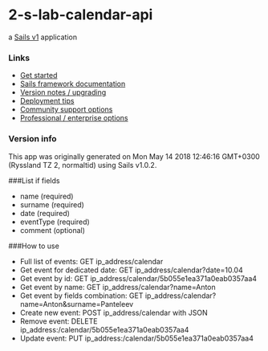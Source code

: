 # 2-s-lab-calendar-api

a [Sails v1](https://sailsjs.com) application


### Links

+ [Get started](https://sailsjs.com/get-started)
+ [Sails framework documentation](https://sailsjs.com/documentation)
+ [Version notes / upgrading](https://sailsjs.com/documentation/upgrading)
+ [Deployment tips](https://sailsjs.com/documentation/concepts/deployment)
+ [Community support options](https://sailsjs.com/support)
+ [Professional / enterprise options](https://sailsjs.com/enterprise)


### Version info

This app was originally generated on Mon May 14 2018 12:46:16 GMT+0300 (Ryssland TZ 2, normaltid) using Sails v1.0.2.

<!-- Internally, Sails used [`sails-generate@1.15.25`](https://github.com/balderdashy/sails-generate/tree/v1.15.25/lib/core-generators/new). -->



<!--
Note:  Generators are usually run using the globally-installed `sails` CLI (command-line interface).  This CLI version is _environment-specific_ rather than app-specific, thus over time, as a project's dependencies are upgraded or the project is worked on by different developers on different computers using different versions of Node.js, the Sails dependency in its package.json file may differ from the globally-installed Sails CLI release it was originally generated with.  (Be sure to always check out the relevant [upgrading guides](https://sailsjs.com/upgrading) before upgrading the version of Sails used by your app.  If you're stuck, [get help here](https://sailsjs.com/support).)
-->

###List if fields
+ name (required)
+ surname (required)
+ date (required)
+ eventType (required)
+ comment (optional)

###How to use

+ Full list of events: GET ip_address/calendar
+ Get event for dedicated date: GET ip_address/calendar?date=10.04
+ Get event by id: GET ip_address/calendar/5b055e1ea371a0eab0357aa4
+ Get event by name: GET ip_address/calendar?name=Anton
+ Get event by fields combination: GET ip_address/calendar?name=Anton&surname=Panteleev
+ Create new event: POST ip_address/calendar with JSON
+ Remove event: DELETE ip_address:/calendar/5b055e1ea371a0eab0357aa4
+ Update event: PUT ip_address:/calendar/5b055e1ea371a0eab0357aa4


